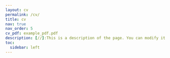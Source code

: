 ```yaml
---
layout: cv
permalink: /cv/
title: cv
nav: true
nav_order: 5
cv_pdf: example_pdf.pdf
description: [//]:This is a description of the page. You can modify it in '_pages/cv.md'. You can also change or remove the top pdf download button.
toc:
  sidebar: left
---
```

